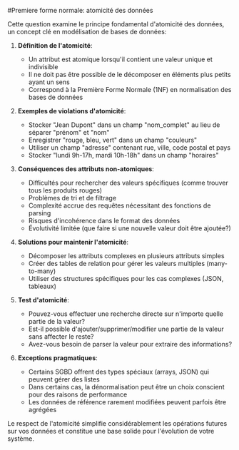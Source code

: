 #Premiere forme normale: atomicité des données

Cette question examine le principe fondamental d'atomicité des données, un concept clé en modélisation de bases de données:

1. **Définition de l'atomicité**:
   - Un attribut est atomique lorsqu'il contient une valeur unique et indivisible
   - Il ne doit pas être possible de le décomposer en éléments plus petits ayant un sens
   - Correspond à la Première Forme Normale (1NF) en normalisation des bases de données

2. **Exemples de violations d'atomicité**:
   - Stocker "Jean Dupont" dans un champ "nom_complet" au lieu de séparer "prénom" et "nom"
   - Enregistrer "rouge, bleu, vert" dans un champ "couleurs"
   - Utiliser un champ "adresse" contenant rue, ville, code postal et pays
   - Stocker "lundi 9h-17h, mardi 10h-18h" dans un champ "horaires"

3. **Conséquences des attributs non-atomiques**:
   - Difficultés pour rechercher des valeurs spécifiques (comme trouver tous les produits rouges)
   - Problèmes de tri et de filtrage
   - Complexité accrue des requêtes nécessitant des fonctions de parsing
   - Risques d'incohérence dans le format des données
   - Évolutivité limitée (que faire si une nouvelle valeur doit être ajoutée?)

4. **Solutions pour maintenir l'atomicité**:
   - Décomposer les attributs complexes en plusieurs attributs simples
   - Créer des tables de relation pour gérer les valeurs multiples (many-to-many)
   - Utiliser des structures spécifiques pour les cas complexes (JSON, tableaux)

5. **Test d'atomicité**:
   - Pouvez-vous effectuer une recherche directe sur n'importe quelle partie de la valeur?
   - Est-il possible d'ajouter/supprimer/modifier une partie de la valeur sans affecter le reste?
   - Avez-vous besoin de parser la valeur pour extraire des informations?

6. **Exceptions pragmatiques**:
   - Certains SGBD offrent des types spéciaux (arrays, JSON) qui peuvent gérer des listes
   - Dans certains cas, la dénormalisation peut être un choix conscient pour des raisons de performance
   - Les données de référence rarement modifiées peuvent parfois être agrégées

Le respect de l'atomicité simplifie considérablement les opérations futures sur vos données et constitue une base solide pour l'évolution de votre système.
